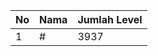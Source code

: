 | No | Nama            | Jumlah Level |
|----|-----------------|--------------|
| 1  | #    |    3937        |
